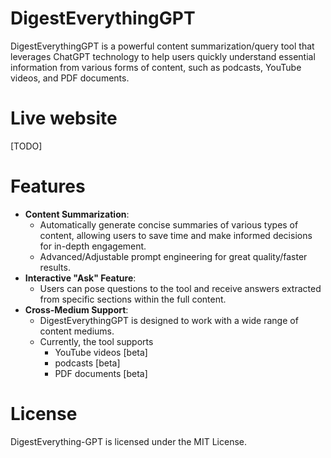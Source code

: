 # DigestEverythingGPT

DigestEverythingGPT is a powerful content summarization/query tool that leverages ChatGPT technology to help users
quickly understand essential information from various forms of content, such as podcasts, YouTube videos, and PDF
documents.

# Live website

[TODO]

# Features

- **Content Summarization**:
    - Automatically generate concise summaries of various types of content, allowing users to save time and make
      informed decisions for in-depth engagement.
    - Advanced/Adjustable prompt engineering for great quality/faster results.
- **Interactive "Ask" Feature**:
    - Users can pose questions to the tool and receive answers extracted from specific sections within the full content.
- **Cross-Medium Support**:
    - DigestEverythingGPT is designed to work with a wide range of content mediums.
    - Currently, the tool supports
        - YouTube videos [beta]
        - podcasts [beta]
        - PDF documents [beta]

# License

DigestEverything-GPT is licensed under the MIT License.

